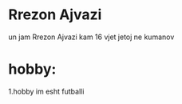 # Rrezon Ajvazi
un jam Rrezon Ajvazi kam 16 vjet jetoj ne kumanov 

# hobby:
1.hobby im esht futballi 